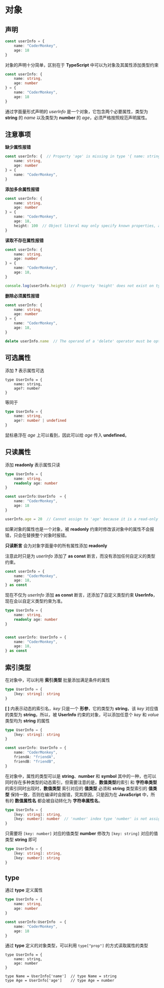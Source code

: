 # 对象

## 声明

```TypeScript
const userInfo = {
    name: "CoderMonkey",
    age: 18
}
```

对象的声明十分简单，区别在于 **TypeScript** 中可以为对象及其属性添加类型约束

```TypeScript
const userInfo: {
    name: string,
    age: number
} = {
    name: "CoderMonkey",
    age: 18
}
```

通过字面量形式声明的 _userInfo_ 是一个对象，它包含两个必要属性，类型为 **string** 的 _name_ 以及类型为 **number** 的 _age_，必须严格按照规范声明属性。

## 注意事项

**缺少属性报错**

```TypeScript
const userInfo: {  // Property 'age' is missing in type '{ name: string; }' but required in type '{ name: string; age: number; }'. // [!code error]
    name: string,
    age: number
} = {
    name: "CoderMonkey",
}
```

**添加多余属性报错**

```TypeScript
const userInfo: {
    name: string,
    age: number
} = {
    name: "CoderMonkey",
    age: 18,
    height: 100  // Object literal may only specify known properties, and 'height' does not exist in type '{ name: string; age: number; }'. // [!code error]
}
```

**读取不存在属性报错**

```TypeScript
const userInfo: {
    name: string,
    age: number
} = {
    name: "CoderMonkey",
    age: 18,
}

console.log(userInfo.height)  // Property 'height' does not exist on type '{ name: string; age: number; }'. // [!code error]
```

**删除必须属性报错**

```TypeScript
const userInfo: {
    name: string,
    age: number
} = {
    name: "CoderMonkey",
    age: 18,
}

delete userInfo.name  // The operand of a 'delete' operator must be optional.  // [!code error]
```

## 可选属性

添加 **?** 表示属性可选

```TypeScript{3}
type UserInfo = {
    name: string,
    age?: number
}
```

等同于

```TypeScript
type UserInfo = {
    name: string,
    age?: number | undefined
}
```

鼠标悬浮在 _age_ 上可以看到，因此可以给 _age_ 传入 **undefined**。

## 只读属性

添加 **readonly** 表示属性只读

```TypeScript
type UserInfo = {
    name: string,
    readonly age: number
}

const userInfo:UserInfo  = {
    name: "CoderMonkey",
    age: 18
}

userInfo.age = 20  // Cannot assign to 'age' because it is a read-only property. // [!code error]
```

如果对象的属性也是一个对象，被 **readonly** 约束时修改该对象中的属性不会报错，只会在替换整个对象时报错。

**只读断言** 会为对象字面量中的所有属性添加 **readonly**

注意此时只是为 _userInfo_ 添加了 **as const** 断言，而没有添加任何自定义的类型约束。

```TypeScript
const userInfo = {
    name: "CoderMonkey",
    age: 18,
} as const
```

现在不仅为 _userInfo_ 添加 **as const** 断言，还添加了自定义类型约束 **UserInfo**，现在会以自定义类型约束为准。

```TypeScript
type UserInfo = {
    name: string,
    readonly age: number
}


const userInfo: UserInfo = {
    name: "CoderMonkey",
    age: 18,
} as const
```

## 索引类型

在对象中，可以利用 **索引类型** 批量添加满足条件的属性

```TypeScript
type UserInfo = {
    [key: string]: string
}
```

**[ ]** 内表示动态的索引名，_key_ 只是一个 **形参**，它的类型为 **string**，该 _key_ 对应值的类型为 **string**，所以，被 **UserInfo** 约束的对象，可以添加任意个 _key_ 和 _value_ 类型均为 **string** 的属性

```TypeScript
type UserInfo = {
    [key: string]: string
}

const userInfo: UserInfo = {
    name: "CoderMonkey",
    friendA: "friendA",
    friendB: "friendB",
}
```

在对象中，属性的类型可以是 **string**、**number** 和 **symbol** 其中的一种，也可以同时存在多种类型的动态索引，但需要注意的是，**数值类型**的索引 和 **字符串类型** 的索引同时出现时，**数值类型** 索引对应的 **值类型** 必须和 **string** 类型索引的 **值类型** 保持一致，否则在编译时会报错，究其原因，只是因为在 **JavaScript** 中，所有的 **数值属性名** 都会被自动转化为 **字符串属性名**。

```TypeScript
type UserInfo = {
    [key: string]: string,
    [key: number]: number  // 'number' index type 'number' is not assignable to 'string' index type 'string'.  // [!code error]
}
```

只需要将 `[key: number]` 对应的值类型 **number** 修改为 `[key: string]` 对应的值类型 **string** 即可

```TypeScript
type UserInfo = {
    [key: string]: string,
    [key: number]: string
}
```

## type

通过 **type** 定义属性

```TypeScript
type UserInfo = {
    name: string,
    age: number
}

const userInfo:UserInfo  = {
    name: "CoderMonkey",
    age: 18
}
```

通过 **type** 定义的对象类型，可以利用 `type["prop"]` 的方式读取属性的类型

```TypeScript{7,8}
type UserInfo = {
    name: string,
    age: number
}

type Name = UserInfo['name']  // type Name = string
type Age = UserInfo['age']    // type Age = number
```
